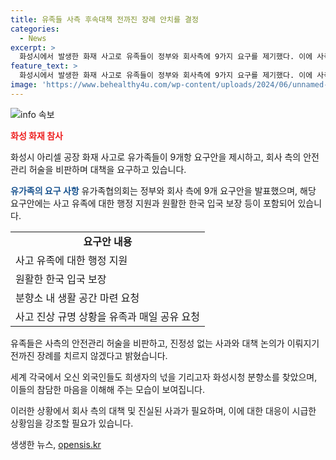 ```yaml
---
title: 유족들 사측 후속대책 전까진 장례 안치를 결정
categories:
  - News
excerpt: >
  화성시에서 발생한 화재 사고로 유족들이 정부와 회사측에 9가지 요구를 제기했다. 이에 사측의 책임과 안전 관리 부실을 비판하고, 사후 대책 제시 전 장례를 치르지 않겠다고 밝혔다. 또한, 외국인들도 분향소를 찾아 넋을 기리며 사망자들을 추모했다. 유가족들은 정부와 회사측의 진정성 있는 사과와 대책 논의가 이뤄지기 전까지 장례를 치르지 않겠다고 밝혀, 이에 현장을 찾은 외국인들도 안타까움을 표했다.
feature_text: >
  화성시에서 발생한 화재 사고로 유족들이 정부와 회사측에 9가지 요구를 제기했다. 이에 사측의 책임과 안전 관리 부실을 비판하고, 사후 대책 제시 전 장례를 치르지 않겠다고 밝혔다. 또한, 외국인들도 분향소를 찾아 넋을 기리며 사망자들을 추모했다. 유가족들은 정부와 회사측의 진정성 있는 사과와 대책 논의가 이뤄지기 전까지 장례를 치르지 않겠다고 밝혀, 이에 현장을 찾은 외국인들도 안타까움을 표했다.
image: 'https://www.behealthy4u.com/wp-content/uploads/2024/06/unnamed-file.png'
---
```


<p><img src="https://www.behealthy4u.com/wp-content/uploads/2024/06/unnamed-file.png" alt="info 속보" /></p>

<p><b><span style="color: #ee2323;">화성 화재 참사</span></b></p>

<p>화성시 아리셀 공장 화재 사고로 유가족들이 9개항 요구안을 제시하고, 회사 측의 안전관리 허술을 비판하며 대책을 요구하고 있습니다.</p>

<p><b><span style="color: #1a5490;">유가족의 요구 사항</span></b>
유가족협의회는 정부와 회사 측에 9개 요구안을 발표했으며, 해당 요구안에는 사고 유족에 대한 행정 지원과 원활한 한국 입국 보장 등이 포함되어 있습니다.</p>

<table>
  <tr>
    <td style="text-align: center; height: 17px;"><b>요구안 내용</b></td>
  </tr>
  <tr>
    <td>사고 유족에 대한 행정 지원</td>
  </tr>
  <tr>
    <td>원활한 한국 입국 보장</td>
  </tr>
  <tr>
    <td>분향소 내 생활 공간 마련 요청</td>
  </tr>
  <tr>
    <td>사고 진상 규명 상황을 유족과 매일 공유 요청</td>
  </tr>
</table>

<p>유족들은 사측의 안전관리 허술을 비판하고, 진정성 없는 사과와 대책 논의가 이뤄지기 전까진 장례를 치르지 않겠다고 밝혔습니다.</p>

<p>세계 각국에서 오신 외국인들도 희생자의 넋을 기리고자 화성시청 분향소를 찾았으며, 이들의 참담한 마음을 이해해 주는 모습이 보여집니다.</p>

<p>이러한 상황에서 회사 측의 대책 및 진실된 사과가 필요하며, 이에 대한 대응이 시급한 상황임을 강조할 필요가 있습니다.</p>
생생한 뉴스, <a href="https://opensis.kr" rel="dofollow">opensis.kr</a>


